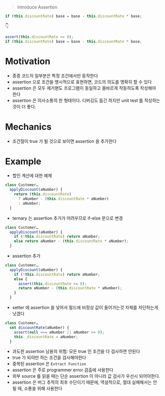 > Introduce Assertion

```js
if (this.discountRate) base = base - this.discountRate * base;
```

👇

```js
assert(this.discountRate >= 0);
if (this.discountRate) base = base - this.discountRate * base;
```

# Motivation

- 종종 코드의 일부분은 특정 조건에서만 동작한다
- assertion 으로 조건을 명시적으로 표현하면, 코드의 의도를 명확히 할 수 있다
- assertion 은 모두 제거핻도 프로그램이 동일하고 올바르게 작동하도록 작성해야 한다
- assertion 은 의사소통의 한 형태이다. 디버깅도 돕긴 하지만 unit test 를 작성하는 것이 더 좋다.

# Mechanics

- 조건절이 true 가 될 것으로 보이면 assertion 을 추가한다

# Example

- 할인 계산에 대한 예제

```js
class Customer…
  applyDiscount(aNumber) {
    return (this.discountRate)
      ? aNumber - (this.discountRate * aNumber)
      : aNumber;
  }
```

- ternary 는 assertion 추가가 어려우므로 if-else 문으로 변경

```js
class Customer…
  applyDiscount(aNumber) {
    if (!this.discountRate) return aNumber;
    else return aNumber - (this.discountRate * aNumber);
  }
```

- assertion 추가

```js
class Customer…
  applyDiscount(aNumber) {
    if (!this.discountRate) return aNumber;
    else {
      assert(this.discountRate >= 0);
      return aNumber - (this.discountRate * aNumber);
    }
  }
```

- setter 에 assertion 을 넣어서 필드에 비정상 값이 들어가는것 자체를 차단하는게 낫겠다

```js
class Customer…
  set discountRate(aNumber) {
    assert(null === aNumber || aNumber >= 0);
    this._discountRate = aNumber;
  }
```

- 과도한 assertion 남용의 위험: 모든 true 인 조건을 다 검사하면 안된다
- true 가 되야만 하는 조건을 검사해야한다
- 중복된 assertion 은 `Extract Function`
- assertion 은 주로 programmer error 검출에 사용한다
- 외부 source 를 읽을 때는 단순 assertion 이 아니라 값 검사가 우선시 되어야한다.
- assertion 은 버그 추적의 최후 수단이기 때문에, 역설적으로, 절대 실패해서는 안될 때, 소통을 위해 사용한다
